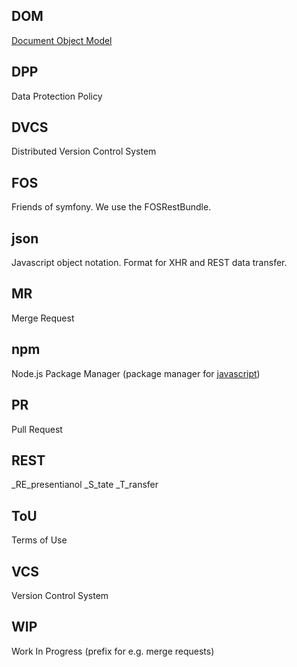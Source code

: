 
## DOM

[Document Object Model](https://en.wikipedia.org/wiki/Document_Object_Model)

## DPP

Data Protection Policy

## DVCS

Distributed Version Control System

## FOS

Friends of symfony. We use the FOSRestBundle.

## json

Javascript object notation. Format for XHR and REST data transfer.

## MR

Merge Request

## npm

Node.js Package Manager (package manager for [javascript](javascript.md))

## PR

Pull Request

## REST

_RE_presentianol _S_tate _T_ransfer
## ToU

Terms of Use

## VCS

Version Control System

## WIP

Work In Progress (prefix for e.g. merge requests)


